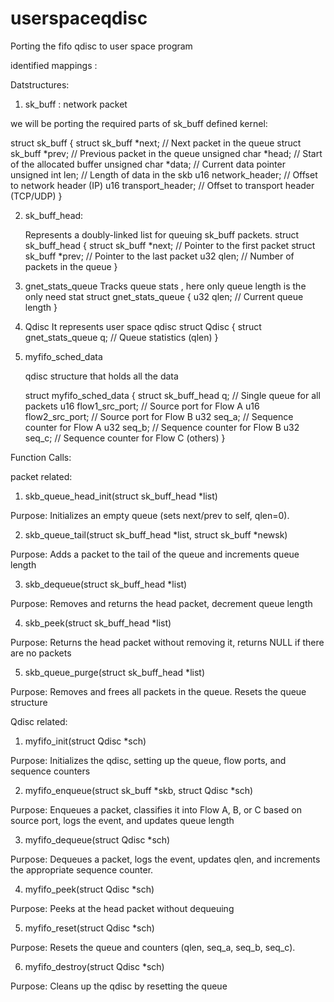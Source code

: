 # userspaceqdisc
Porting the fifo qdisc to user space program

identified mappings :


Datstructures:

1) sk_buff : network packet

we will be porting the required parts of sk_buff defined kernel:

struct sk_buff {
    struct sk_buff *next;         // Next packet in the queue
    struct sk_buff *prev;         // Previous packet in the queue
    unsigned char *head;          // Start of the allocated buffer
    unsigned char *data;          // Current data pointer
    unsigned int len;             // Length of data in the skb
    u16 network_header;           // Offset to network header (IP)
    u16 transport_header;         // Offset to transport header (TCP/UDP)
}

2) sk_buff_head:

   Represents a doubly-linked list for queuing sk_buff packets.
struct sk_buff_head {
    struct sk_buff *next;         // Pointer to the first packet
    struct sk_buff *prev;         // Pointer to the last packet
    u32 qlen;                     // Number of packets in the queue
}


3) gnet_stats_queue 
Tracks queue stats , here only queue length is the only need stat
struct gnet_stats_queue {
    u32 qlen;                     // Current queue length
}

4) Qdisc
   It represents user space qdisc
   struct Qdisc {
    struct gnet_stats_queue q;    // Queue statistics (qlen)
}

5) myfifo_sched_data

   qdisc structure that holds all the data

   struct myfifo_sched_data {
    struct sk_buff_head q;        // Single queue for all packets
    u16 flow1_src_port;           // Source port for Flow A
    u16 flow2_src_port;           // Source port for Flow B
    u32 seq_a;                    // Sequence counter for Flow A
    u32 seq_b;                    // Sequence counter for Flow B
    u32 seq_c;                    // Sequence counter for Flow C (others)
}

Function Calls:

packet related:

1) skb_queue_head_init(struct sk_buff_head *list)

 Purpose: Initializes an empty queue (sets next/prev to self, qlen=0).

2) skb_queue_tail(struct sk_buff_head *list, struct sk_buff *newsk)

Purpose: Adds a packet to the tail of the queue and increments queue length

3) skb_dequeue(struct sk_buff_head *list)

Purpose: Removes and returns the head packet, decrement queue length 

4) skb_peek(struct sk_buff_head *list)

Purpose: Returns the head packet without removing it, returns NULL if there are no packets 

5) skb_queue_purge(struct sk_buff_head *list)

Purpose: Removes and frees all packets in the queue. Resets the queue structure

Qdisc related:

1) myfifo_init(struct Qdisc *sch)

Purpose: Initializes the qdisc, setting up the queue, flow ports, and sequence counters

2) myfifo_enqueue(struct sk_buff *skb, struct Qdisc *sch)

Purpose: Enqueues a packet, classifies it into Flow A, B, or C based on source port, logs the event, and updates queue length 

3) myfifo_dequeue(struct Qdisc *sch)

Purpose: Dequeues a packet, logs the event, updates qlen, and increments the appropriate sequence counter.

4) myfifo_peek(struct Qdisc *sch)

Purpose: Peeks at the head packet without dequeuing

5) myfifo_reset(struct Qdisc *sch)

Purpose: Resets the queue and counters (qlen, seq_a, seq_b, seq_c).

6) myfifo_destroy(struct Qdisc *sch)

Purpose: Cleans up the qdisc by resetting the queue



